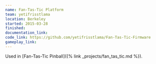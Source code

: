 ```yaml
---
name: Fan-Tas-Tic Platform
team: yetifrisstlama
location: Berkeley
started: 2015-03-28
finished:
documentation_link:
code_link: https://github.com/yetifrisstlama/Fan-Tas-Tic-Firmware
gameplay_link:
---
```

Used in [Fan-Tas-Tic Pinball]({% link _projects/fan_tas_tic.md %}). 
